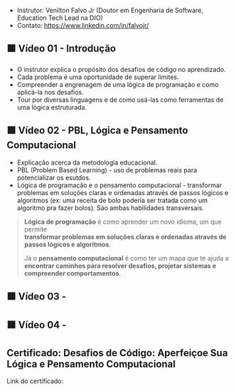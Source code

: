 - Instrutor: Venilton Falvo Jr (Doutor em Engenharia de Software, Education Tech Lead na DIO)
- Contato: https://www.linkedin.com/in/falvojr/

## 🟩 Vídeo 01 - Introdução

- O instrutor explica o propósito dos desafios de código no aprendizado.
- Cada problema é uma oportunidade de superar limites.
- Compreender a engrenagem de uma lógica de programação e como aplicá-la nos desafios.
- Tour por diversas linguagens e de como usá-las como ferramentas de uma lógica estruturada.

## 🟩 Vídeo 02 - PBL, Lógica e Pensamento Computacional

- Explicação acerca da metodologia educacional.
- PBL (Problem Based Learning) - uso de problemas reais para potencializar os esutdos.
- Lógica de programação e o pensamento computacional - transformar problemas em soluções claras e ordenadas através de passos lógicos e algoritmos (ex: uma receita de bolo poderia ser tratada como um algoritmo pra fazer bolos). Sào ambas habilidades transversais.

> **Lógica de programação** é como aprender um novo idioma, um que permite  
> **transformar problemas em soluções claras e ordenadas através de passos lógicos e algoritmos**.
>
> Já o **pensamento computacional** é como ter um mapa que te ajuda a  
> **encontrar caminhos para resolver desafios, projetar sistemas e compreender comportamentos**.



## 🟩 Vídeo 03 -

## 🟩 Vídeo 04 - 

## Certificado: Desafios de Código: Aperfeiçoe Sua Lógica e Pensamento Computacional

Link do certificado: 
